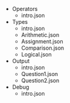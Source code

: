 - Operators
  - intro.json
- Types
  - intro.json
  - Arithmetic.json
  - Assignment.json
  - Comparison.json
  - Logical.json
- Output
  - intro.json
  - Question1.json
  - Question2.json
- Debug
  - intro.json
 